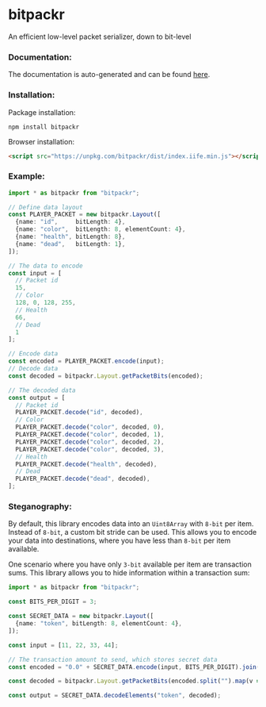 # bitpackr

An efficient low-level packet serializer, down to bit-level

### Documentation:
The documentation is auto-generated and can be found [here](https://maierfelix.github.io/bitpackr/docs).

### Installation:
Package installation:
````
npm install bitpackr
````
Browser installation:
````html
<script src="https://unpkg.com/bitpackr/dist/index.iife.min.js"></script>
````

### Example:

````ts
import * as bitpackr from "bitpackr";

// Define data layout
const PLAYER_PACKET = new bitpackr.Layout([
  {name: "id",     bitLength: 4},
  {name: "color",  bitLength: 8, elementCount: 4},
  {name: "health", bitLength: 8},
  {name: "dead",   bitLength: 1},
]);

// The data to encode
const input = [
  // Packet id
  15,
  // Color
  128, 0, 128, 255,
  // Health
  66,
  // Dead
  1
];

// Encode data
const encoded = PLAYER_PACKET.encode(input);
// Decode data
const decoded = bitpackr.Layout.getPacketBits(encoded);

// The decoded data
const output = [
  // Packet id
  PLAYER_PACKET.decode("id", decoded),
  // Color
  PLAYER_PACKET.decode("color", decoded, 0),
  PLAYER_PACKET.decode("color", decoded, 1),
  PLAYER_PACKET.decode("color", decoded, 2),
  PLAYER_PACKET.decode("color", decoded, 3),
  // Health
  PLAYER_PACKET.decode("health", decoded),
  // Dead
  PLAYER_PACKET.decode("dead", decoded),
];
````

### Steganography:

By default, this library encodes data into an `Uint8Array` with `8-bit` per item. Instead of `8-bit`, a custom bit stride can be used. This allows you to encode your data into destinations, where you have less than `8-bit` per item available.

One scenario where you have only `3-bit` available per item are transaction sums. This library allows you to hide information within a transaction sum:

````ts
import * as bitpackr from "bitpackr";

const BITS_PER_DIGIT = 3;

const SECRET_DATA = new bitpackr.Layout([
  {name: "token", bitLength: 8, elementCount: 4},
]);

const input = [11, 22, 33, 44];

// The transaction amount to send, which stores secret data
const encoded = "0.0" + SECRET_DATA.encode(input, BITS_PER_DIGIT).join(""); // 0.031031201450

const decoded = bitpackr.Layout.getPacketBits(encoded.split("").map(v => parseInt(v)).slice(3), BITS_PER_DIGIT);

const output = SECRET_DATA.decodeElements("token", decoded);
````
